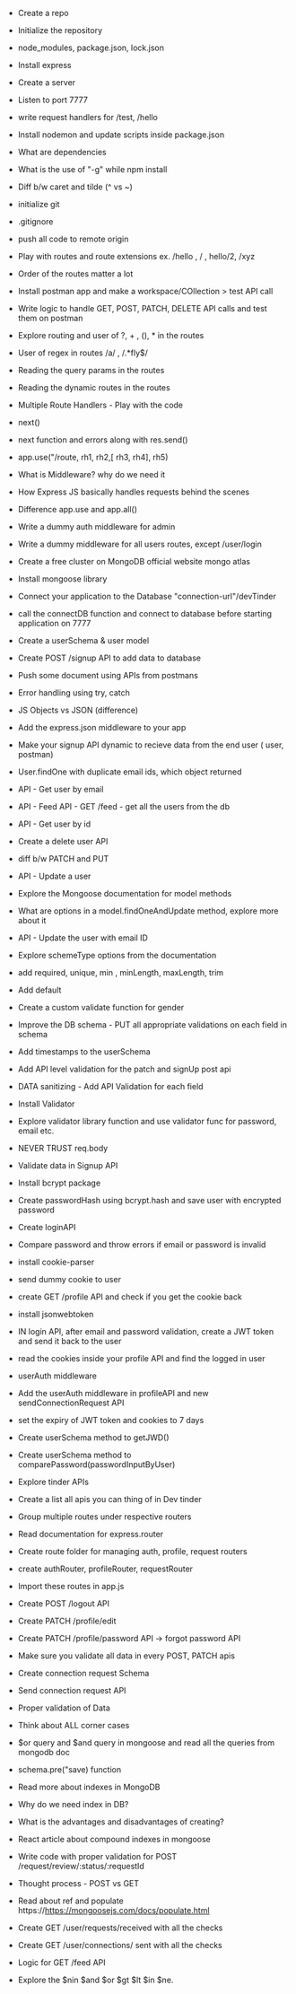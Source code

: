 - Create a repo
- Initialize the repository
- node_modules, package.json, lock.json
- Install express
- Create a server
- Listen to port 7777
- write request handlers for /test, /hello
- Install nodemon and update scripts inside package.json
- What are dependencies
- What is the use of "-g" while npm install
- Diff b/w caret and tilde (^ vs ~)

- initialize git
- .gitignore
- push all code to remote origin
- Play with routes and route extensions ex. /hello , / , hello/2, /xyz
- Order of the routes matter a lot
- Install postman app and make a workspace/COllection > test API call
- Write  logic to handle GET,  POST, PATCH, DELETE API calls and test them on postman
- Explore routing and user of ?, + , (), * in the routes
- User of regex in routes /a/ , /.*fly$/
- Reading the query params in the routes
- Reading the dynamic routes in the routes

- Multiple Route Handlers - Play with the code
- next()
- next function and errors along with res.send() 
- app.use("/route, rh1, rh2,[ rh3, rh4], rh5)
- What is Middleware? why do we need it
- How Express JS basically handles requests behind the scenes
- Difference app.use and app.all()
- Write a dummy auth middleware for admin
- Write a dummy middleware for all users routes, except /user/login


- Create a free cluster on MongoDB official website mongo atlas
- Install mongoose library
- Connect your application to the Database "connection-url"/devTinder
- call the connectDB function and connect to database before starting application on 7777
- Create a userSchema & user model
- Create POST  /signup API to add data to database
- Push some document using APIs from postmans
- Error handling using try, catch 

- JS Objects vs JSON (difference)
- Add the express.json middleware to your app
- Make your signup API dynamic to recieve data from the end user ( user, postman)
- User.findOne with duplicate email ids, which object returned
- API - Get user by email
- API - Feed API - GET /feed - get all the users from the db
- API - Get user by id
- Create a delete user API
- diff b/w PATCH and PUT
- API - Update a user
- Explore the Mongoose documentation  for model methods
- What are options in a model.findOneAndUpdate method, explore more about it
- API - Update the user with email ID

- Explore schemeType options from the documentation
- add required, unique, min , minLength, maxLength, trim
- Add default
- Create a custom validate function for gender
- Improve the DB schema - PUT all appropriate validations on each field in schema
- Add timestamps to the userSchema
- Add  API  level validation for the patch and signUp post api
- DATA sanitizing - Add API Validation for each field
- Install Validator
- Explore validator library function and use validator func for password, email etc.
- NEVER TRUST req.body

- Validate data in Signup API
- Install bcrypt package
- Create passwordHash using bcrypt.hash and save user with encrypted password
- Create loginAPI 
- Compare password and throw errors if email or password is invalid

- install cookie-parser 
- send dummy cookie to user 
- create GET /profile API and check if you get the cookie back
- install jsonwebtoken
- IN login API, after email and password validation, create a JWT token and send it back to the user
- read the cookies inside your profile API and find the logged in user
- userAuth middleware 
- Add the userAuth middleware in profileAPI  and new sendConnectionRequest API 
- set the expiry of JWT token and cookies to 7 days
- Create userSchema method to getJWD()
- Create userSchema method to comparePassword(passwordInputByUser)

- Explore tinder APIs
- Create a list all apis you can thing of in Dev tinder
- Group multiple routes under respective routers

- Read documentation for express.router
- Create route folder for managing auth, profile, request routers
- create authRouter, profileRouter, requestRouter
- Import these routes in app.js
- Create POST /logout API 
- Create PATCH /profile/edit
- Create PATCH /profile/password  API -> forgot password API
- Make sure you validate all data in every POST, PATCH apis

- Create connection request Schema
- Send connection request API
- Proper validation of Data
- Think about ALL corner cases
- $or query and $and query in mongoose and read all the queries from mongodb doc
- schema.pre("save) function
- Read more about indexes in MongoDB
- Why do we need index in DB?
- What is the advantages and disadvantages of creating?
- React article about compound indexes in mongoose 

- Write code with proper validation for POST /request/review/:status/:requestId
- Thought process - POST vs GET
-  Read about ref and populate https://https://mongoosejs.com/docs/populate.html
-  Create GET /user/requests/received with all the checks
-  Create GET /user/connections/ sent with all the checks
  
- Logic for GET /feed API
- Explore the $nin $and $or $gt $lt $in $ne.